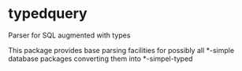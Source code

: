 typedquery
==========

Parser for SQL augmented with types

This package provides base parsing facilities for possibly all *-simple database packages converting them into *-simpel-typed
